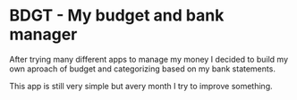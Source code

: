 # BDGT - My budget and bank manager

After trying many different apps to manage my money I decided to build my own aproach of budget and categorizing based on my bank statements.

This app is still very simple but avery month I try to improve something.
